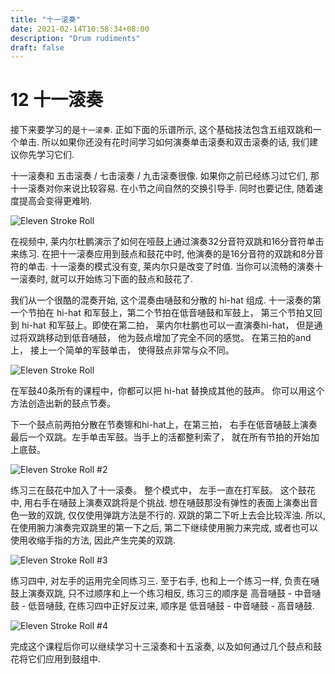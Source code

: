```yaml
---
title: "十一滚奏"
date: 2021-02-14T10:58:34+08:00
description: "Drum rudiments"
draft: false
---
```


# 12 十一滚奏

接下来要学习的是`十一滚奏`. 正如下面的乐谱所示, 这个基础技法包含五组双跳和一个单击. 所以如果你还没有花时间学习如何演奏单击滚奏和双击滚奏的话, 我们建议你先学习它们. 

十一滚奏和 五击滚奏 / 七击滚奏 / 九击滚奏很像. 如果你之前已经练习过它们, 那十一滚奏对你来说比较容易. 在小节之间自然的交换引导手. 同时也要记住, 随着速度提高会变得更难哟.

![Eleven Stroke Roll](https://i.loli.net/2021/02/14/sjOWC2DmbUNr9lx.gif)

在视频中, 莱内尔杜鹏演示了如何在哑鼓上通过演奏32分音符双跳和16分音符单击来练习. 在把十一滚奏应用到鼓点和鼓花中时, 他演奏的是16分音符的双跳和8分音符的单击. 十一滚奏的模式没有变, 莱内尔只是改变了时值. 当你可以流畅的演奏十一滚奏时, 就可以开始练习下面的鼓点和鼓花了.

我们从一个很酷的混奏开始, 这个混奏由嗵鼓和分散的 hi-hat 组成. 十一滚奏的第一个节拍在 hi-hat 和军鼓上，第二个节拍在低音嗵鼓和军鼓上， 第三个节拍又回到 hi-hat 和军鼓上。即使在第二拍， 莱内尔杜鹏也可以一直演奏hi-hat， 但是通过将双跳移动到低音嗵鼓， 他为鼓点增加了完全不同的感觉。 在第三拍的and 上， 接上一个简单的军鼓单击， 使得鼓点非常与众不同。

![Eleven Stroke Roll](https://i.loli.net/2021/02/14/ian9uhOBTD4vGtk.gif)

在军鼓40条所有的课程中，你都可以把 hi-hat 替换成其他的鼓声。 你可以用这个方法创造出新的鼓点节奏。

下一个鼓点前两拍分散在节奏镲和hi-hat上，在第三拍， 右手在低音嗵鼓上演奏最后一个双跳。左手单击军鼓。当手上的活都整利索了， 就在所有节拍的开始加上底鼓。

![Eleven Stroke Roll #2](https://i.loli.net/2021/02/14/VIfLOlqK58eDjQz.gif)

练习三在鼓花中加入了十一滚奏。 整个模式中， 左手一直在打军鼓。 这个鼓花中, 用右手在嗵鼓上演奏双跳将是个挑战. 想在嗵鼓那没有弹性的表面上演奏出音色一致的双跳, 仅仅使用弹跳方法是不行的. 双跳的第二下听上去会比较浑浊. 所以, 在使用腕力演奏完双跳里的第一下之后, 第二下继续使用腕力来完成, 或者也可以使用收缩手指的方法, 因此产生完美的双跳.

![Eleven Stroke Roll #3](https://i.loli.net/2021/02/14/2awLSu5ZRpz8HOC.gif)

练习四中, 对左手的运用完全同练习三. 至于右手, 也和上一个练习一样, 负责在嗵鼓上演奏双跳, 只不过顺序和上一个练习相反, 练习三的顺序是 高音嗵鼓 - 中音嗵鼓 - 低音嗵鼓, 在练习四中正好反过来, 顺序是 低音嗵鼓 - 中音嗵鼓 - 高音嗵鼓.

![Eleven Stroke Roll #4](https://i.loli.net/2021/02/14/DyNPEOfSKuhLZjs.gif)

完成这个课程后你可以继续学习十三滚奏和十五滚奏, 以及如何通过几个鼓点和鼓花将它们应用到鼓组中.
